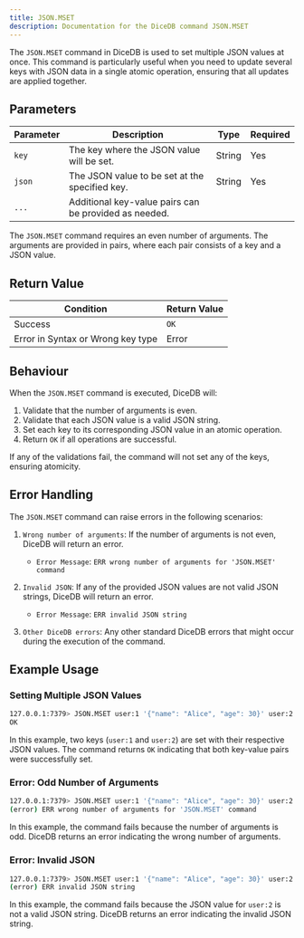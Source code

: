 ```yaml
---
title: JSON.MSET
description: Documentation for the DiceDB command JSON.MSET
---
```


The `JSON.MSET` command in DiceDB is used to set multiple JSON values at once. This command is particularly useful when you need to update several keys with JSON data in a single atomic operation, ensuring that all updates are applied together.

## Parameters

| Parameter | Description                                           | Type   | Required |
| --------- | ----------------------------------------------------- | ------ | -------- |
| `key`     | The key where the JSON value will be set.             | String | Yes      |
| `json`    | The JSON value to be set at the specified key.        | String | Yes      |
| `...`     | Additional key-value pairs can be provided as needed. |        |          |

The `JSON.MSET` command requires an even number of arguments. The arguments are provided in pairs, where each pair consists of a key and a JSON value.

## Return Value

| Condition                         | Return Value |
| --------------------------------- | ------------ |
| Success                           | `OK`         |
| Error in Syntax or Wrong key type | Error        |

## Behaviour

When the `JSON.MSET` command is executed, DiceDB will:

1. Validate that the number of arguments is even.
2. Validate that each JSON value is a valid JSON string.
3. Set each key to its corresponding JSON value in an atomic operation.
4. Return `OK` if all operations are successful.

If any of the validations fail, the command will not set any of the keys, ensuring atomicity.

## Error Handling

The `JSON.MSET` command can raise errors in the following scenarios:

1. `Wrong number of arguments`: If the number of arguments is not even, DiceDB will return an error.

   - `Error Message`: `ERR wrong number of arguments for 'JSON.MSET' command`

2. `Invalid JSON`: If any of the provided JSON values are not valid JSON strings, DiceDB will return an error.

   - `Error Message`: `ERR invalid JSON string`

3. `Other DiceDB errors`: Any other standard DiceDB errors that might occur during the execution of the command.

## Example Usage

### Setting Multiple JSON Values

```bash
127.0.0.1:7379> JSON.MSET user:1 '{"name": "Alice", "age": 30}' user:2 '{"name": "Bob", "age": 25}'
OK
```

In this example, two keys (`user:1` and `user:2`) are set with their respective JSON values. The command returns `OK` indicating that both key-value pairs were successfully set.

### Error: Odd Number of Arguments

```bash
127.0.0.1:7379> JSON.MSET user:1 '{"name": "Alice", "age": 30}' user:2
(error) ERR wrong number of arguments for 'JSON.MSET' command
```

In this example, the command fails because the number of arguments is odd. DiceDB returns an error indicating the wrong number of arguments.

### Error: Invalid JSON

```bash
127.0.0.1:7379> JSON.MSET user:1 '{"name": "Alice", "age": 30}' user:2 '{name: "Bob", age: 25}'
(error) ERR invalid JSON string
```

In this example, the command fails because the JSON value for `user:2` is not a valid JSON string. DiceDB returns an error indicating the invalid JSON string.

